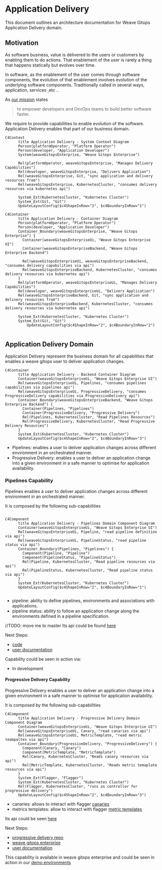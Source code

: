 # Application Delivery 

This document outlines an architecture documentation for Weave Gitops Application Delivery domain.

## Motivation

As software business, value is delivered to the users or customers by enabling them to do actions. 
That enablement of the user is rarely a thing that happens statically but evolves over time. 

In software, as the enablement of the user comes through software components, the evolution of that enablement 
involves evolution of the underlying software components. Traditionally called in several ways, application, services ,etc ..

As [our mission](https://www.weave.works/company/) states
> to empower developers and DevOps teams to build better software faster. 

We require to provide capabilities to enable evolution of the software. Application Delivery enables that part of our
business domain.


```mermaid
C4Context
      title Application Delivery - System Context Diagram
      Person(platformOperator, "Platform Operator")
      Person(developer, "Application Developer")      
      System(weaveGitopsEnterprise, "Weave Gitops Enterprise")

      Rel(platformOperator, weaveGitopsEnterprise, "Manages Delivery Capabilities")
      Rel(developer, weaveGitopsEnterprise, "Delivers Application")
      Rel(weaveGitopsEnterprise, Git, "sync application and delivery resources from")
      Rel(weaveGitopsEnterprise, KubernetesCluster, "consumes delivery resources via kubernetes api")

      System_Ext(KubernetesCluster, "Kubernetes Cluster")
      System_Ext(Git, "Git") 
      UpdateLayoutConfig($c4ShapeInRow="2", $c4BoundaryInRow="1")

```

```mermaid
C4Container
      title Application Delivery - Container Diagram
      Person(platformOperator, "Platform Operator")
      Person(developer, "Application Developer")      
      Container_Boundary(weaveGitopsEnterprise, "Weave Gitops Enterprise") {
        Container(weaveGitopsEnterpriseUi, "Weave Gitops Enterprise UI")
        Container(weaveGitopsEnterpriseBackend, "Weave Gitops Enterprise Backend")

        Rel(weaveGitopsEnterpriseUi, weaveGitopsEnterpriseBackend, "consumes delivery capabilities via api")
        Rel(weaveGitopsEnterpriseBackend, KubernetesCluster, "consumes delivery resources via kubernetes api")
      }
      Rel(platformOperator, weaveGitopsEnterpriseUi, "Manages Delivery Capabilities")
      Rel(developer, weaveGitopsEnterpriseUi, "Delivers Application")
      Rel(weaveGitopsEnterpriseBackend, Git, "sync application and delivery resources from")
      Rel(weaveGitopsEnterpriseBackend, KubernetesCluster, "consumes delivery resources via kubernetes api")

      System_Ext(KubernetesCluster, "Kubernetes Cluster")
      System_Ext(Git, "Git")     
          UpdateLayoutConfig($c4ShapeInRow="2", $c4BoundaryInRow="2")
           
```


## Application Delivery Domain

Application Delivery represent the business domain for all capabilities that enables a weave gitops user to deliver application changes.

```mermaid
C4Container
      title Application Delivery - Backend Container Diagram
      Container(weaveGitopsEnterpriseUi, "Weave Gitops Enterprise UI")
      Rel(weaveGitopsEnterpriseUi, Pipelines, "consumes pipelines capabilities via pipelines api")
      Rel(weaveGitopsEnterpriseUi, ProgressiveDelivery, "consumes ProgressiveDelivery capabilities via ProgressiveDelivery api")
      Container_Boundary(weaveGitopsEnterpriseBackend, "Weave Gitops Enterprise Backend") {
        Container(Pipelines, "Pipelines")
        Container(ProgressiveDelivery, "Progressive Delivery")
        Rel(Pipelines, KubernetesCluster, "Read Pipelines Resources")
        Rel(ProgressiveDelivery, KubernetesCluster, "Read Progressive Delivery Resources")      
      }
      System_Ext(KubernetesCluster, "Kubernetes Cluster") 
      UpdateLayoutConfig($c4ShapeInRow="2", $c4BoundaryInRow="3")           
```

- Pipelines: enables a user to deliver application changes across different environment in an orchestrated manner. 
- Progressive Delivery: enables a user to deliver an application change into a given environment in a safe manner to optimise for application availability.

### Pipelines Capability

Pipelines enables a user to deliver application changes across different environment in an orchestrated manner.

It is composed by the following sub-capabilities

```mermaid

C4Component
      title Application Delivery - Pipelines Domain Component Diagram
      Container(weaveGitopsEnterpriseUi, "Weave Gitops Enterprise UI")
      Rel(weaveGitopsEnterpriseUi, Pipeline, "read pipeline definition via api")
      Rel(weaveGitopsEnterpriseUi, PipelineStatus, "read pipeline status via api")
      Container_Boundary(Pipelines, "Pipelines") {
        Component(Pipeline, "Pipeline")
        Component(PipelineStatus, "PipelineStatus")
        Rel(Pipeline, KubernetesCluster, "Read pipeline resources via api")
        Rel(PipelineStatus, KubernetesCluster, "Read pipeline status via api")      
      }
      System_Ext(KubernetesCluster, "Kubernetes Cluster")  
      UpdateLayoutConfig($c4ShapeInRow="2", $c4BoundaryInRow="1")           
                    
```

- pipeline: ability to define pipelines, environments and associations with applications. 
- pipeline status: ability to follow an application change along the environments defined in a pipeline specification.

//TODO: move me to master
Its api could be found [here](https://github.com/weaveworks/weave-gitops-enterprise/blob/af0da2a895d205d837d1c7afaf29977225e01957/api/pipelines/pipelines.proto)

Next Steps:
- [code](https://github.com/weaveworks/weave-gitops-enterprise)
- [user documentation](https://docs.gitops.weave.works/docs/enterprise/intro/index.html)

Capability could be seen in action via:
- In development

#### Progressive Delivery Capability

Progressive Delivery enables a user to deliver an application change into a given environment in a safe manner to optimise for application availability.

It is composed by the following sub-capabilities

```mermaid
C4Component
      title Application Delivery - Progressive Delivery Domain Component Diagram
      Container(weaveGitopsEnterpriseUi, "Weave Gitops Enterprise UI")
      Rel(weaveGitopsEnterpriseUi, Canary, "read canaries via api")
      Rel(weaveGitopsEnterpriseUi, MetricTemplate, "read metric teampaltes via api")
      Container_Boundary(ProgressiveDelivery, "ProgressiveDelivery") {
        Component(Canary, "Canary")
        Component(MetricTemplate, "MetricTemplate")
        Rel(Canary, KubernetesCluster, "Reads canary resources via api")
        Rel(MetricTemplate, KubernetesCluster, "Reads metric temaplate resources via api")      
      }
      System_Ext(Flagger, "Flagger")
      System_Ext(KubernetesCluster, "Kubernetes Cluster")   
      Rel(Flagger, KubernetesCluster, "runs as controller for progressive delivery")      
      UpdateLayoutConfig($c4ShapeInRow="2", $c4BoundaryInRow="3")           
```

- canaries: allows to interact with flagger [canaries](https://docs.flagger.app/usage/how-it-works#canary-resource)
- metrics templates: allow to interact with flagger [metric templates](https://docs.flagger.app/usage/metrics#custom-metrics)

Its api could be seen [here](https://github.com/weaveworks/progressive-delivery/blob/main/api/prog/prog.proto)

Next Steps:
- [progressive delivery repo](https://github.com/weaveworks/progressive-delivery)
- [weave gitops enterprise](https://github.com/weaveworks/weave-gitops-enterprise)
- [user documentation](https://docs.gitops.weave.works/docs/guides/delivery/0)

This capability is available in weave gitops enterprise and could be seen in 
action in our [demo environments](https://demo-01.wge.dev.weave.works/applications/delivery)













